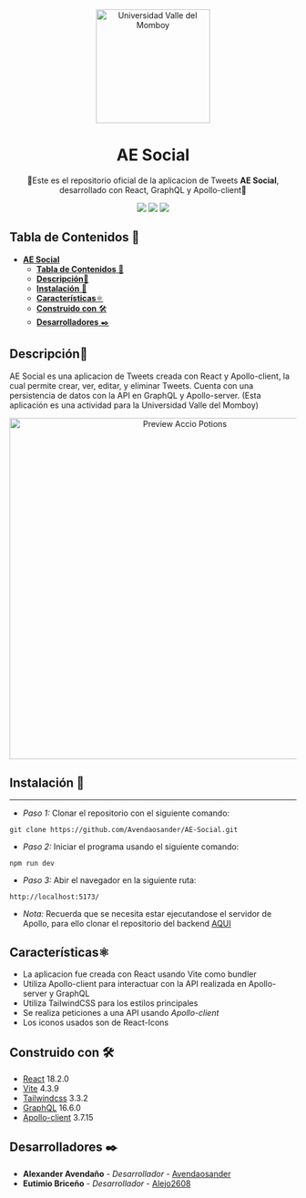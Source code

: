 <div align="center">

<a href="https://github.com/Avendaosander/AE-Social">
   <img alt="Universidad Valle del Momboy" src="https://res.cloudinary.com/dtjgc9qlk/image/upload/v1686783373/Logos/AE_Social_igs83x.jpg" width="200" />
</a>

# **AE Social**

🔵Este es el repositorio oficial de la aplicacion de Tweets **AE Social**, desarrollado con React, GraphQL y Apollo-client🔵

[![](https://res.cloudinary.com/dtjgc9qlk/image/upload/c_scale,w_150,r_max/v1681759282/Eventos%20UVM/react_j0lfgm.webp)](https://beta.es.reactjs.org/)
[![](https://res.cloudinary.com/dtjgc9qlk/image/upload/w_150/v1686780701/Logos/GraphQL_hm0rd8.png)](https://graphql.org/code/#javascript)
[![](https://res.cloudinary.com/dtjgc9qlk/image/upload/w_150/v1686780782/Logos/Apollo-server_w3akvq.png)](https://www.apollographql.com/docs/apollo-server/)
</div>




## **Tabla de Contenidos** 📌
- [**AE Social**](#ae-social)
  - [**Tabla de Contenidos** 📌](#tabla-de-contenidos-)
  - [**Descripción**📑](#descripción)
  - [**Instalación** 🔧](#instalación-)
  - [**Características**⚛️](#características️)
  - [**Construido con** 🛠️](#construido-con-️)
  - [**Desarrolladores** ✒️](#desarrolladores-️)


## **Descripción**📑
AE Social es una aplicacion de Tweets creada con React y Apollo-client, la cual permite crear, ver, editar, y eliminar Tweets. Cuenta con una persistencia de datos con la API en GraphQL y Apollo-server. (Esta aplicación es una actividad para la Universidad Valle del Momboy)

<div align="center">
   <img alt="Preview Accio Potions" src="https://res.cloudinary.com/dtjgc9qlk/image/upload/w_600/v1686886407/Logos/AE-Social-Feed.png" width="600" />
</div>

## **Instalación** 🔧
***
* *Paso 1:* Clonar el repositorio con el siguiente comando:

```
git clone https://github.com/Avendaosander/AE-Social.git
```
* *Paso 2:* Iniciar el programa usando el siguiente comando:

```
npm run dev
```
* *Paso 3:* Abir el navegador en la siguiente ruta:

```
http://localhost:5173/
```

* *Nota:* Recuerda que se necesita estar ejecutandose el servidor de Apollo, para ello clonar el repositorio del backend [AQUI](https://github.com/Avendaosander/API-AE-Social)

## **Características**⚛️

* La aplicacion fue creada con React usando Vite como bundler
* Utiliza Apollo-client para interactuar con la API realizada en Apollo-server y GraphQL 
* Utiliza TailwindCSS para los estilos principales
* Se realiza peticiones a una API usando *Apollo-client*
* Los iconos usados son de React-Icons

## **Construido con** 🛠️

* [React](https://react.dev/learn)  18.2.0
* [Vite](https://vitejs.dev/guide/#scaffolding-your-first-vite-project)  4.3.9
* [Tailwindcss](https://tailwindcss.com/docs/guides/vite)  3.3.2
* [GraphQL](https://graphql.org/code/#javascript)  16.6.0
* [Apollo-client](https://www.apollographql.com/docs/react/)  3.7.15

## **Desarrolladores** ✒️

* **Alexander Avendaño** - *Desarrollador* - [Avendaosander](https://github.com/Avendaosander)
* **Eutimio Briceño** - *Desarrollador* - [Alejo2608](https://github.com/Alejo2608)
  
